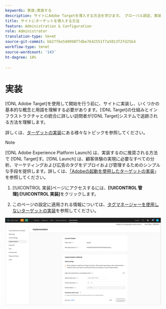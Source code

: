 ```yaml
---
keywords: 実装;実装する
description: サイトにAdobe Targetを導入する方法を学びます。 グローバル設定、実装方法（AEP Web SDKまたはat.js）などを設定します。
title: サイトにターゲットを導入する方法
feature: Administration & Configuration
role: Administrator
translation-type: tm+mt
source-git-commit: bb27f6e540998f7dbe7642551f7a5013f2fd25b4
workflow-type: tm+mt
source-wordcount: '143'
ht-degree: 18%

---
```



# 実装

[!DNL Adobe Target]を使用して開始を行う前に、サイトに実装し、いくつかの基本的な概念と用語を理解する必要があります。[!DNL Target]の仕組みとインフラストラクチャとの統合に詳しい訪問者が[!DNL Target]システムで追跡される方法を理解します。

詳しくは、[ターゲットの実装](/help/c-implementing-target/implementing-target.md)にある様々なトピックを参照してください。

>[!NOTE]
>
>[!DNL Adobe Experience Platform Launch] は、実装するのに推奨される方法で [!DNL Target]す。[!DNL Launch] は、顧客体験の実現に必要なすべての分析、マーケティングおよび広告のタグをデプロイおよび管理するためのシンプルな手段を提供します。詳しくは、[「Adobeの起動を使用したターゲットの実装](/help/c-implementing-target/c-implementing-target-for-client-side-web/how-to-deployatjs/cmp-implementing-target-using-adobe-launch.md)」を参照してください。

1. [!UICONTROL 実装]ページにアクセスするには、**[!UICONTROL 管理]**/**[!UICONTROL 実装]**&#x200B;をクリックします。

1. このページの設定に適用される情報については、[タグマネージャーを使用しないターゲットの実装](/help/c-implementing-target/c-implementing-target-for-client-side-web/how-to-deployatjs/implementing-target-without-a-tag-manager.md)を参照してください。

![導入ページ](/help/administrating-target/assets/implementation.png)